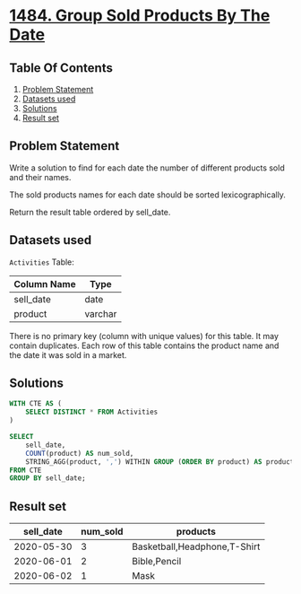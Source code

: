 # [1484. Group Sold Products By The Date](https://leetcode.com/problems/group-sold-products-by-the-date/description/)

## Table Of Contents
1. [Problem Statement]()
2. [Datasets used]()
3. [Solutions]()
4. [Result set]()

## Problem Statement

Write a solution to find for each date the number of different products sold and their names.

The sold products names for each date should be sorted lexicographically.

Return the result table ordered by sell_date.

## Datasets used

```Activities``` Table:

| Column Name | Type    |
| ----------- | ------- |
| sell_date   | date    |
| product     | varchar |

There is no primary key (column with unique values) for this table. It may contain duplicates.
Each row of this table contains the product name and the date it was sold in a market.

## Solutions

```sql
WITH CTE AS (
    SELECT DISTINCT * FROM Activities
)

SELECT
    sell_date,
    COUNT(product) AS num_sold,
    STRING_AGG(product, ',') WITHIN GROUP (ORDER BY product) AS products
FROM CTE
GROUP BY sell_date;
```

## Result set

| sell_date  | num_sold | products                     |
| ---------- | -------- | ---------------------------- |
| 2020-05-30 | 3        | Basketball,Headphone,T-Shirt |
| 2020-06-01 | 2        | Bible,Pencil                 |
| 2020-06-02 | 1        | Mask                         |